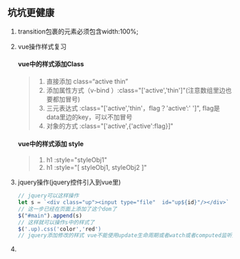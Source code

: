 ## 坑坑更健康

1. transition包裹的元素必须包含width:100%;

2. vue操作样式复习

   #### vue中的样式添加Class

   > 1. 直接添加 class=“active thin”
   > 2. 添加属性方式（v-bind ）:class="['active','thin']"(注意数组里边也要都加冒号)
   > 3. 三元表达式 :class="['active','thin'，flag？'active’:' ']", flag是data里边的key，可以不加冒号
   > 4. 对象的方式  :class="['active',{'active':flag}]"

   #### vue中的样式添加 style

   > 1. h1 :style="styleObj1"
   > 2. h1 :style="[ styleObj1, styleObj2 ]"

3. jquery操作(jquery控件引入到vue里)

   ```js
   // jquery可以这样操作
   let s = `<div class="up"><input type="file"  id="up${id}"/></div>`
   // 这一步已经在页面上添加了这个dom了
   $("#main").append(s)
   // 这样就可以操作s中的样式了
   $('.up).css('color','red')
   // jquery添加修改的样式 vue不能使用update生命周期或者watch或者computed监听到。不在vue的框架中，是jquery生成的，无法对其进行监听
   ```

4. 



